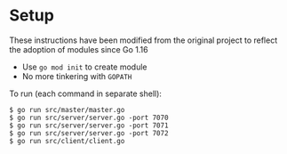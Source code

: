 # Setup

These instructions have been modified from the original project to reflect the adoption of modules since Go 1.16
- Use `go mod init` to create module
- No more tinkering with `GOPATH`

To run (each command in separate shell):
```
$ go run src/master/master.go
$ go run src/server/server.go -port 7070
$ go run src/server/server.go -port 7071
$ go run src/server/server.go -port 7072
$ go run src/client/client.go
```

